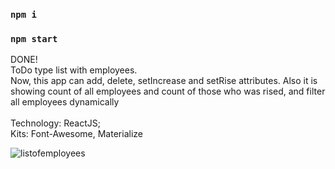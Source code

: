 ### `npm i`<br>
### `npm start`<br>

DONE!<br>
ToDo type list with employees. <br>
Now, this app can add, delete, setIncrease and setRise attributes. Also it is showing count of all employees and count of those who was rised, and filter all employees dynamically<br>
<br>
Technology: ReactJS;<br>
Kits: Font-Awesome, Materialize<br>


![listofemployees](https://user-images.githubusercontent.com/87814580/163838229-9cd370e7-50e3-4fd7-9e5e-3312c0fd799f.jpeg)
